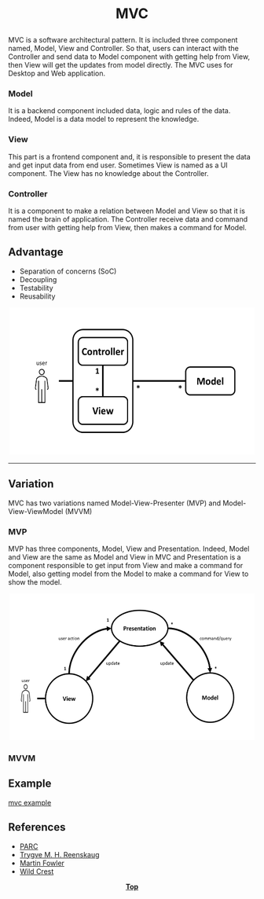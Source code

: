 # <p align="center">MVC</p>

MVC is a software architectural pattern. It is included three component named, Model, View and Controller. So that, 
users can interact with the Controller and send data to Model component with getting help from View, then View will get 
the updates from model directly. The MVC uses for Desktop and Web application.

### Model
It is a backend component included data, logic and rules of the data. Indeed, Model is a data model to represent the
knowledge.

### View
This part is a frontend component and, it is responsible to present the data and get input data from end user. Sometimes
View is named as a UI component. The View has no knowledge about the Controller.

### Controller
It is a component to make a relation between Model and View so that it is named the brain of application. The Controller
receive data and command from user with getting help from View, then makes a command for Model.


## Advantage
* Separation of concerns (SoC)
* Decoupling
* Testability
* Reusability

<p align="center">
<img src="image/mvc.png" width="500" height="300" />
</p>

<hr/>

## Variation
MVC has two variations named Model-View-Presenter (MVP) and Model-View-ViewModel (MVVM)

### MVP
MVP has three components, Model, View and Presentation. Indeed, Model and View are the same as Model and View in MVC and 
Presentation is  a component responsible to get input from View and make a command for Model, also getting model from 
the Model to make a command for View to show the model.

<p align="center">
<img src="image/mvp.png" width="500" height="300" />
</p>

### MVVM



## Example
[mvc example](./mvc-example)


## References
* [PARC](http://wayback.archive-it.org/10370/20180425071111/http://folk.uio.no/trygver/themes/mvc/mvc-index.html)
* [Trygve M. H. Reenskaug](https://folk.universitetetioslo.no/trygver)
* [Martin Fowler](https://martinfowler.com/eaaDev/uiArchs.html)
* [Wild Crest](http://www.wildcrest.com/Potel/Portfolio/mvp.pdf)

**<p align="center"> [Top](#MVC) </p>**



